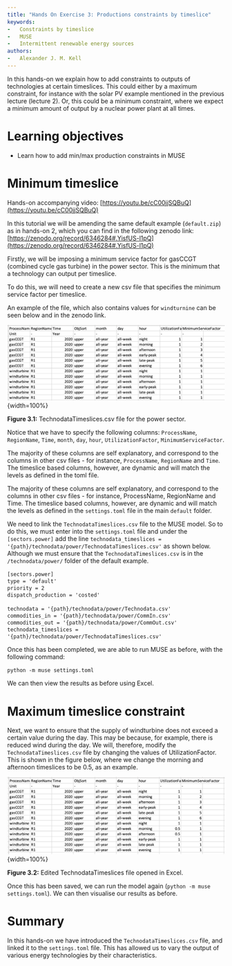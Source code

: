 ```yaml
---
title: "Hands On Exercise 3: Productions constraints by timeslice"
keywords:
-   Constraints by timeslice
-   MUSE
-   Intermittent renewable energy sources
authors:
-   Alexander J. M. Kell
---
```


In this hands-on we explain how to add constraints to outputs of technologies at certain timeslices. This could either by a maximum constraint, for instance with the solar PV example mentioned in the previous lecture (lecture 2). Or, this could be a minimum constraint, where we expect a minimum amount of output by a nuclear power plant at all times.

# Learning objectives

-   Learn how to add min/max production constraints in MUSE

# Minimum timeslice

Hands-on accompanying video:
[https://youtu.be/cC00jjSQBuQ](https://youtu.be/cC00jjSQBuQ)

In this tutorial we will be amending the same default example (`default.zip`) as in hands-on 2, which you can find in the following zenodo link:
[https://zenodo.org/record/6346284#.YisfUS-l1pQ](https://zenodo.org/record/6346284#.YisfUS-l1pQ)


Firstly, we will be imposing a minimum service factor for gasCCGT (combined cycle gas turbine) in the power sector. This is the minimum that a technology can output per timeslice.

To do this, we will need to create a new csv file that specifies the minimum service factor per timeslice.

An example of the file, which also contains values for `windturnine` can be seen below and in the zenodo link.


![](assets/Figure_3.1.png){width=100%}

**Figure 3.1:** TechnodataTimeslices.csv file for the power sector.

Notice that we have to specify the following columns: `ProcessName`, `RegionName`, `Time`, `month`, `day`, `hour`, `UtilizationFactor`, `MinimumServiceFactor`.

The majority of these columns are self explanatory, and correspond to the columns in other csv files - for instance, `ProcessName`, `RegionName` and `Time`. The timeslice based columns, however, are dynamic and will match the levels as defined in the toml file.

The majority of these columns are self explanatory, and correspond to the columns in other csv files - for instance, ProcessName, RegionName and Time. The timeslice based columns, however, are dynamic and will match the levels as defined in the `settings.toml` file in the main `default` folder.

We need to link the `TechnodataTimeslices.csv` file to the MUSE model. So to do this, we must enter into the `settings.toml` file and under the `[sectors.power]` add the line `technodata_timeslices = '{path}/technodata/power/TechnodataTimeslices.csv'` as shown below. Although we must ensure that the `TechnodataTimeslices.csv` is in the `/technodata/power/` folder of the default example.

```
[sectors.power]
type = 'default'
priority = 2
dispatch_production = 'costed'

technodata = '{path}/technodata/power/Technodata.csv'
commodities_in = '{path}/technodata/power/CommIn.csv'
commodities_out = '{path}/technodata/power/CommOut.csv'
technodata_timeslices = '{path}/technodata/power/TechnodataTimeslices.csv'
```

Once this has been completed, we are able to run MUSE as before, with the following command:

```
python -m muse settings.toml
```

We can then view the results as before using Excel.

# Maximum timeslice constraint

Next, we want to ensure that the supply of windturbine does not exceed a certain value during the day. This may be because, for example, there is reduced wind during the day. We will, therefore, modify the `TechnodataTimeslices.csv` file by changing the values of UtilizationFactor. This is shown in the figure below, where we change the morning and afternoon timeslices to be 0.5, as an example.

![](assets/Figure_3.2.png){width=100%}

**Figure 3.2:** Edited TechnodataTimeslices file opened in Excel.

Once this has been saved, we can run the model again (`python -m muse settings.toml`). We can then visualise our results as before. 

# Summary

In this hands-on we have introduced the `TechnodataTimeslices.csv` file, and linked it to the `settings.toml` file. This has allowed us to vary the output of various energy technologies by their characteristics.
